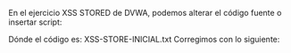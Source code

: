 En el ejercicio XSS STORED de DVWA, podemos alterar el código fuente o insertar script:

Dónde el código es: XSS-STORE-INICIAL.txt
Corregimos con lo siguiente:
